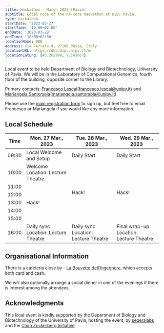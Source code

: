 ```yaml
---
title: Hackathon - March 2023 (Pavia)
subtitle: Local node of the nf-core hackathon at DBB, Pavia.
type: hackathon
startDate: '2023-03-27'
startTime: '10:00+02:00'
endDate: '2023-03-29'
endTime: '18:00+02:00'
locationName: DBB
address: Via Ferrata 9, 27100 Pavia, Italy
locationURL: https://dbb.dip.unipv.it/en
locationLatLng: [45.202990, 9.141067]
---
```


Local event to be held Department of Biology and Biotechnology, University of Pavia. We will be in the Laboratory of Computational Genomics, fourth floor of the building, opposite corner to the Library.

Primary contacts: [<i class="fab fa-slack"></i> Francesco Lescai](https://nfcore.slack.com/team/UT486V1V1)([francesco.lescai@unipv.it](mailto:francesco.lescai@unipv.it)) and [<i class="fab fa-slack"></i> Mariangela Santorsola](https://nfcore.slack.com/team/U04501R6BLL)([mariangela.santorsola@unipv.it](mailto:mariangela.santorsola@unipv.it))

Please use the [main registration form](https://nf-co.re/events/2023/hackathon-march-2023) to sign up, but feel free to email Francesco or Mariangela if you would like any more information.

## Local Schedule

<div class="table-responsive">
    <table class="table table-hover table-sm table-bordered">
        <thead>
            <tr>
                <th>Time</th>
                <th>Mon. 27 Mar., 2023</th>
                <th>Tue. 28 Mar., 2023</th>
                <th>Wed. 29 Mar., 2023</th>
            </tr>
            </thead>
            <tbody>
            <tr>
                <td data-timestamp="1679902200" data-timeformat="HH:mm z">09:30</td>
                <td background-color:navy; rowspan="1">Local Welcome and Setup</td>
                <td background-color:navy; rowspan="1">Daily Start</td>
                <td background-color:navy; rowspan="1">Daily Start</td>
            </tr>
                <td data-timestamp="1679904000" data-timeformat="HH:mm z">10:00</td>
                <td>Welcome<br>Location: Lecture Theatre</td>
                <td rowspan="6">Hack!</td>
                <td rowspan="6">Hack!</td>
            </tr>
            <tr>
                <td data-timestamp="1679907600" data-timeformat="HH:mm z">11:00</td>
                <td rowspan="5">Hack!</td>
            </tr>
            <tr>
                <td data-timestamp="1679911200" data-timeformat="HH:mm z">12:00</td>
            </tr>
            <tr>
                <td data-timestamp="1679914800" data-timeformat="HH:mm z">13:00</td>
            </tr>
            <tr>
                <td data-timestamp="1679918400" data-timeformat="HH:mm z">14:00</td>
            </tr>
            <tr>
                <td data-timestamp="1679922000" data-timeformat="HH:mm z">15:00</td>
            </tr>
            <tr>
                <td data-timestamp="1679925600"  data-timeformat="HH:mm z">16:00</td>
                <td>Daily sync<br>Location: Lecture Theatre</td>
                <td>Daily sync<br>Location: Lecture Theatre</td>
                <td>Final wrap-up<br>Location: Lecture Theatre</td>
            </tr>
        </tbody>
    </table>
</div>

## Organisational Information

There is a cafeteria close by - [La Bouvette dell'Ingegnere](https://www.instagram.com/labouvetteunipv/), which accepts both card and cash.

We will also optionally arrange a social dinner in one of the evenings if there is interest among the attendees.

## Acknowledgments

This local event is kindly supported by the Department of Biology and Biotechnology of the University of Pavia, hosting the event, by [seqeralabs](https://seqera.io) and the [Chan Zuckerberg Initiative](https://chanzuckerberg.com)
